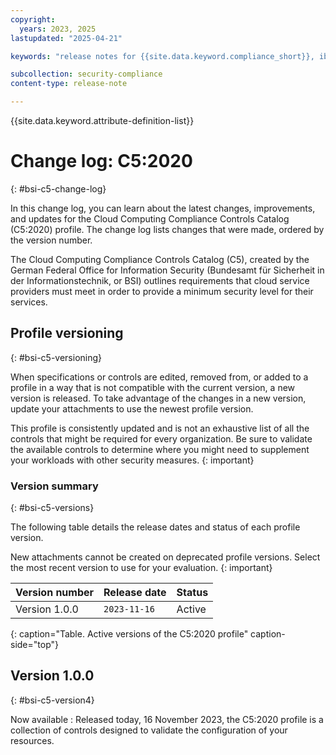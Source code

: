 ```yaml
---
copyright:
  years: 2023, 2025
lastupdated: "2025-04-21"

keywords: "release notes for {{site.data.keyword.compliance_short}}, ibm security best practices, profile changes, enhancements, fixes, improvements"

subcollection: security-compliance
content-type: release-note

---
```


{{site.data.keyword.attribute-definition-list}}

# Change log: C5:2020
{: #bsi-c5-change-log}

In this change log, you can learn about the latest changes, improvements, and updates for the Cloud Computing Compliance Controls Catalog (C5:2020) profile. The change log lists changes that were made, ordered by the version number.

The Cloud Computing Compliance Controls Catalog (C5), created by the German Federal Office for Information Security (Bundesamt für Sicherheit in der Informationstechnik, or BSI) outlines requirements that cloud service providers must meet in order to provide a minimum security level for their services.


## Profile versioning
{: #bsi-c5-versioning}

When specifications or controls are edited, removed from, or added to a profile in a way that is not compatible with the current version, a new version is released. To take advantage of the changes in a new version, update your attachments to use the newest profile version.

This profile is consistently updated and is not an exhaustive list of all the controls that might be required for every organization. Be sure to validate the available controls to determine where you might need to supplement your workloads with other security measures.
{: important}


### Version summary
{: #bsi-c5-versions}

The following table details the release dates and status of each profile version.

New attachments cannot be created on deprecated profile versions. Select the most recent version to use for your evaluation.
{: important}

| Version number | Release date | Status |
|:---------------|:-------------|:-------|
| Version 1.0.0 | `2023-11-16` | Active |
{: caption="Table. Active versions of the C5:2020 profile" caption-side="top"}


## Version 1.0.0
{: #bsi-c5-version4}

Now available
:   Released today, 16 November 2023, the C5:2020 profile is a collection of controls designed to validate the configuration of your resources.

